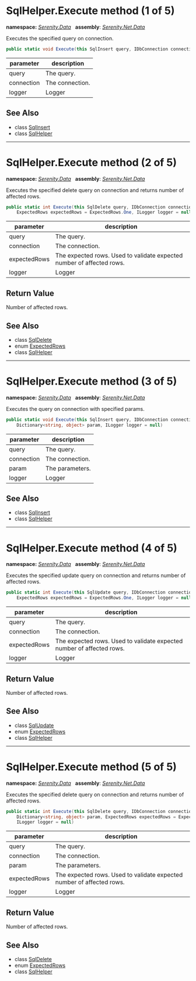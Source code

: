 # SqlHelper.Execute method (1 of 5)
**namespace:** *[Serenity.Data](../../README.md#serenity.data-namespace)*   **assembly**: *[Serenity.Net.Data](../../README.md)*

Executes the specified query on connection.

```csharp
public static void Execute(this SqlInsert query, IDbConnection connection, ILogger logger = null)
```

| parameter | description |
| --- | --- |
| query | The query. |
| connection | The connection. |
| logger | Logger |

## See Also

* class [SqlInsert](../SqlInsert.md)
* class [SqlHelper](../SqlHelper.md)

---

# SqlHelper.Execute method (2 of 5)
**namespace:** *[Serenity.Data](../../README.md#serenity.data-namespace)*   **assembly**: *[Serenity.Net.Data](../../README.md)*

Executes the specified delete query on connection and returns number of affected rows.

```csharp
public static int Execute(this SqlDelete query, IDbConnection connection, 
    ExpectedRows expectedRows = ExpectedRows.One, ILogger logger = null)
```

| parameter | description |
| --- | --- |
| query | The query. |
| connection | The connection. |
| expectedRows | The expected rows. Used to validate expected number of affected rows. |
| logger | Logger |

## Return Value

Number of affected rows.

## See Also

* class [SqlDelete](../SqlDelete.md)
* enum [ExpectedRows](../ExpectedRows.md)
* class [SqlHelper](../SqlHelper.md)

---

# SqlHelper.Execute method (3 of 5)
**namespace:** *[Serenity.Data](../../README.md#serenity.data-namespace)*   **assembly**: *[Serenity.Net.Data](../../README.md)*

Executes the query on connection with specified params.

```csharp
public static void Execute(this SqlInsert query, IDbConnection connection, 
    Dictionary<string, object> param, ILogger logger = null)
```

| parameter | description |
| --- | --- |
| query | The query. |
| connection | The connection. |
| param | The parameters. |
| logger | Logger |

## See Also

* class [SqlInsert](../SqlInsert.md)
* class [SqlHelper](../SqlHelper.md)

---

# SqlHelper.Execute method (4 of 5)
**namespace:** *[Serenity.Data](../../README.md#serenity.data-namespace)*   **assembly**: *[Serenity.Net.Data](../../README.md)*

Executes the specified update query on connection and returns number of affected rows.

```csharp
public static int Execute(this SqlUpdate query, IDbConnection connection, 
    ExpectedRows expectedRows = ExpectedRows.One, ILogger logger = null)
```

| parameter | description |
| --- | --- |
| query | The query. |
| connection | The connection. |
| expectedRows | The expected rows. Used to validate expected number of affected rows. |
| logger | Logger |

## Return Value

Number of affected rows.

## See Also

* class [SqlUpdate](../SqlUpdate.md)
* enum [ExpectedRows](../ExpectedRows.md)
* class [SqlHelper](../SqlHelper.md)

---

# SqlHelper.Execute method (5 of 5)
**namespace:** *[Serenity.Data](../../README.md#serenity.data-namespace)*   **assembly**: *[Serenity.Net.Data](../../README.md)*

Executes the specified delete query on connection and returns number of affected rows.

```csharp
public static int Execute(this SqlDelete query, IDbConnection connection, 
    Dictionary<string, object> param, ExpectedRows expectedRows = ExpectedRows.One, 
    ILogger logger = null)
```

| parameter | description |
| --- | --- |
| query | The query. |
| connection | The connection. |
| param | The parameters. |
| expectedRows | The expected rows. Used to validate expected number of affected rows. |
| logger | Logger |

## Return Value

Number of affected rows.

## See Also

* class [SqlDelete](../SqlDelete.md)
* enum [ExpectedRows](../ExpectedRows.md)
* class [SqlHelper](../SqlHelper.md)